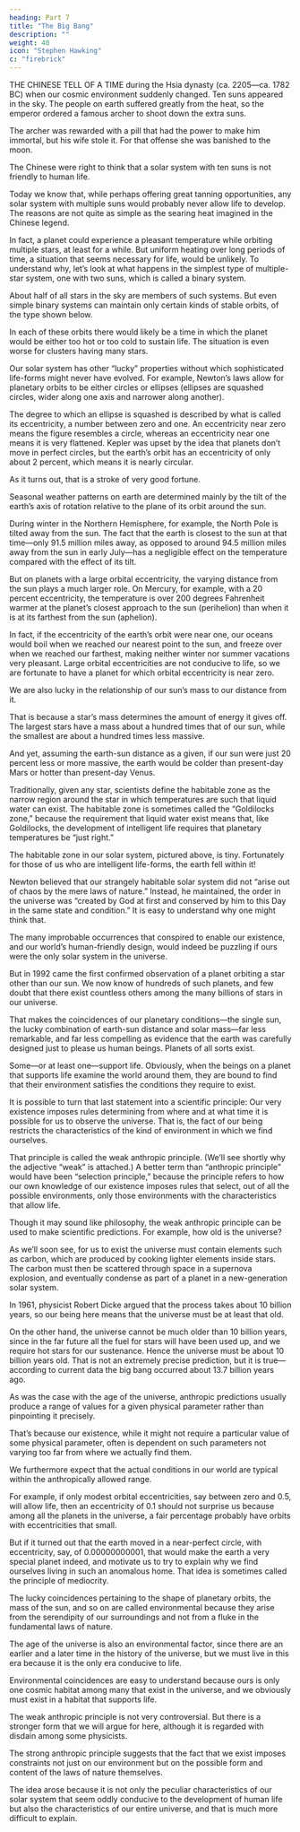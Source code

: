 ```yaml
---
heading: Part 7
title: "The Big Bang"
description: ""
weight: 40
icon: "Stephen Hawking"
c: "firebrick"
---
```



THE CHINESE TELL OF A TIME during the Hsia dynasty (ca. 2205—ca. 1782 BC) when our cosmic environment suddenly changed. Ten suns appeared in the sky. The people on earth suffered greatly from the heat, so the emperor ordered a famous archer to shoot down the extra suns. 

The archer was rewarded with a pill that had the power to make him immortal, but his wife stole it. For
that offense she was banished to the moon.

The Chinese were right to think that a solar system with ten suns is not friendly to human life.

Today we know that, while perhaps offering great tanning opportunities, any solar system with multiple suns would probably never allow life to develop. The reasons are not quite as simple as the searing heat imagined in the Chinese legend.

In fact, a planet could experience a pleasant temperature while orbiting multiple stars, at least for a while. But uniform heating over long
periods of time, a situation that seems necessary for life, would be unlikely. To understand why,
let’s look at what happens in the simplest type of multiple-star system, one with two suns, which is
called a binary system. 

About half of all stars in the sky are members of such systems. But even simple binary systems can maintain only certain kinds of stable orbits, of the type shown below. 

In each of these orbits there would likely be a time in which the planet would be either too hot or too cold to sustain life. The situation is even worse for clusters having many stars. 

Our solar system has other “lucky” properties without which sophisticated life-forms might never have evolved. For example, Newton’s laws allow for planetary orbits to be either circles or ellipses (ellipses are squashed circles, wider along one axis and narrower along another). 

The degree to which an ellipse is squashed is described by what is called its eccentricity, a number between zero and one. An eccentricity near zero means the figure resembles a circle, whereas an eccentricity near one means it is very flattened. Kepler was upset by the idea that planets don’t move in perfect circles, but the earth’s orbit has an eccentricity of only about 2 percent, which means it is nearly
circular. 

As it turns out, that is a stroke of very good fortune.

Seasonal weather patterns on earth are determined mainly by the tilt of the earth’s axis of rotation relative to the plane of its orbit around the sun. 

During winter in the Northern Hemisphere, for example, the North Pole is tilted away from the sun. The fact that the earth is closest to the sun at that time—only 91.5 million miles away, as opposed to around 94.5 million miles away from the sun in early July—has a negligible effect on the temperature compared with the effect of its tilt. 

But on planets with a large orbital eccentricity, the varying distance from the sun plays a much larger role. On Mercury, for example, with a 20 percent eccentricity, the temperature is over 200 degrees Fahrenheit warmer at the planet’s closest approach to the sun (perihelion) than when it is at its farthest from the sun (aphelion). 

In fact, if the eccentricity of the earth’s orbit were near one, our oceans would boil when we reached our nearest point to the sun, and freeze over when we reached our farthest, making neither winter nor summer vacations very pleasant. Large orbital eccentricities are not conducive to life, so we are fortunate to have a planet for which orbital eccentricity is near zero.

We are also lucky in the relationship of our sun’s mass to our distance from it. 

That is because a star’s mass determines the amount of energy it gives off. The largest stars have a mass about a hundred times that of our sun, while the smallest are about a hundred times less massive.

And yet, assuming the earth-sun distance as a given, if our sun were just 20 percent less or more massive, the earth would be colder than present-day Mars or hotter than present-day Venus.

Traditionally, given any star, scientists define the habitable zone as the narrow region around the star in which temperatures are such that liquid water can exist. The habitable zone is sometimes called the “Goldilocks zone,” because the requirement that liquid water exist means that, like Goldilocks, the development of intelligent life requires that planetary temperatures be “just right.”

The habitable zone in our solar system, pictured above, is tiny. Fortunately for those of us who are intelligent life-forms, the earth fell within it!

Newton believed that our strangely habitable solar system did not “arise out of chaos by the mere laws of nature.” Instead, he maintained, the order in the universe was “created by God at first and conserved by him to this Day in the same state and condition.” It is easy to understand why one might think that.

The many improbable occurrences that conspired to enable our existence, and our world’s human-friendly design, would indeed be puzzling if ours were the only solar system in the universe. 

But in 1992 came the first confirmed observation of a planet orbiting a star other than our sun. We now know of hundreds of such planets, and few doubt that there exist countless others among the many billions of stars in our universe.

That makes the coincidences of our planetary conditions—the single sun, the lucky combination of earth-sun distance and solar mass—far less remarkable, and far less compelling as evidence that the earth was carefully designed just to please us human beings. Planets of all sorts exist. 

Some—or at least one—support life. Obviously, when the beings on a planet that supports life examine the world around them, they are bound to find that their environment satisfies the conditions they require to exist.

It is possible to turn that last statement into a scientific principle: Our very existence imposes rules determining from where and at what time it is possible for us to observe the universe. That is, the fact of our being restricts the characteristics of the kind of environment in which we find ourselves. 

That principle is called the weak anthropic principle. (We’ll see shortly why the adjective “weak” is attached.) A better term than “anthropic principle” would have been “selection principle,” because the principle refers to how our own knowledge of our existence imposes rules that select, out of all the possible environments, only those environments with the characteristics that allow life.

Though it may sound like philosophy, the weak anthropic principle can be used to make scientific predictions. For example, how old is the universe? 

As we’ll soon see, for us to exist the universe must contain elements such as carbon, which are produced by cooking lighter elements inside stars. The carbon must then be scattered through space in a supernova explosion, and eventually condense as part of a planet in a new-generation solar system. 

In 1961, physicist Robert Dicke argued that the process takes about 10 billion years, so our being here means that the universe must be at least that old. 

On the other hand, the universe cannot be much older than 10 billion years, since in the far future all the fuel for stars will have been used up, and we require hot stars for our sustenance. Hence the universe must be about 10 billion years old. That is not an extremely precise prediction, but it is true—according to current data the big bang occurred about 13.7 billion years ago.

As was the case with the age of the universe, anthropic predictions usually produce a range of values for a given physical parameter rather than pinpointing it precisely. 

That’s because our existence, while it might not require a particular value of some physical parameter, often is dependent on such parameters not varying too far from where we actually find them. 

We furthermore expect that the actual conditions in our world are typical within the anthropically allowed range.

For example, if only modest orbital eccentricities, say between zero and 0.5, will allow life, then an eccentricity of 0.1 should not surprise us because among all the planets in the universe, a fair percentage probably have orbits with eccentricities that small. 

But if it turned out that the earth moved in a near-perfect circle, with eccentricity, say, of 0.00000000001, that would make the earth a very special planet indeed, and motivate us to try to explain why we find ourselves living in such an anomalous home. That idea is sometimes called the principle of mediocrity.

The lucky coincidences pertaining to the shape of planetary orbits, the mass of the sun, and so on are called environmental because they arise from the serendipity of our surroundings and not from a fluke in the fundamental laws of nature. 

The age of the universe is also an environmental factor, since there are an earlier and a later time in the history of the universe, but we must live in this era because it is the only era conducive to life. 

Environmental coincidences are easy to understand because ours is only one cosmic habitat among many that exist in the universe, and we obviously must exist in a habitat that supports life.

The weak anthropic principle is not very controversial. But there is a stronger form that we will argue for here, although it is regarded with disdain among some physicists. 

The strong anthropic principle suggests that the fact that we exist imposes constraints not just on our environment but on the possible form and content of the laws of nature themselves. 

The idea arose because it is not only the peculiar characteristics of our solar system that seem oddly conducive to the development of human life but also the characteristics of our entire universe, and that is much more difficult to explain.

